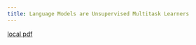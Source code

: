 ```yaml
---
title: Language Models are Unsupervised Multitask Learners
---
```


[local pdf](../../../pdfs/Language%20Models%20are%20Unsupervised%20Multitask%20Learners.pdf)